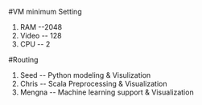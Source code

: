 #VM minimum Setting

1. RAM --2048
2. Video -- 128
3. CPU -- 2

#Routing

1.  Seed -- Python modeling & Visulization
2.  Chris -- Scala Preprocessing & Visualization
3.  Mengna -- Machine learning support & Visualization
